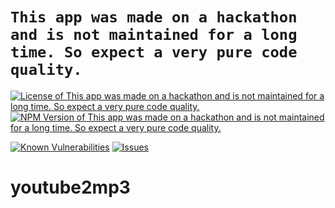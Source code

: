 # `This app was made on a hackathon and is not maintained for a long time. So expect a very pure code quality.`

<!--Badges-->

[![License of `This app was made on a hackathon and is not maintained for a long time. So expect a very pure code quality.`](https://img.shields.io/github/license/hejny/youtube2mp3.svg?style=flat)](https://github.com/hejny/youtube2mp3/blob/master/LICENSE)
[![NPM Version of `This app was made on a hackathon and is not maintained for a long time. So expect a very pure code quality.`](https://badge.fury.io/js/youtube2mp3.svg)](https://www.npmjs.com/package/youtube2mp3)
<!--[![Quality of package `This app was made on a hackathon and is not maintained for a long time. So expect a very pure code quality.`](https://packagequality.com/shield/youtube2mp3.svg)](https://packagequality.com/#?package=youtube2mp3)-->
[![Known Vulnerabilities](https://snyk.io/test/github/hejny/youtube2mp3/badge.svg)](https://snyk.io/test/github/hejny/youtube2mp3)
[![Issues](https://img.shields.io/github/issues/hejny/youtube2mp3.svg?style=flat)](https://github.com/hejny/youtube2mp3/issues)

<!--/Badges-->

# youtube2mp3

